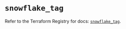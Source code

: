 # `snowflake_tag`

Refer to the Terraform Registry for docs: [`snowflake_tag`](https://registry.terraform.io/providers/snowflakedb/snowflake/2.8.0/docs/resources/tag).
